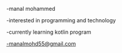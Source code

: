 -manal mohammed

-interested in programming and technology

-currently learning kotlin program

-manalmohd55@gmail.com


<!---
manalmohammed3/manalmohammed3 is a ✨ special ✨ repository because its `README.md` (this file) appears on your GitHub profile.
You can click the Preview link to take a look at your changes.
--->

